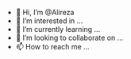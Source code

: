 - 👋 Hi, I’m @Alireza
- 👀 I’m interested in ...
- 🌱 I’m currently learning ...
- 💞️ I’m looking to collaborate on ...
- 📫 How to reach me ...

<!---
Alirezazahra1381/Alirezais a ✨ special ✨ repository because its `README.md` (this file) appears on your GitHub profile.
You can click the Preview link to take a look at your changes.
--->
